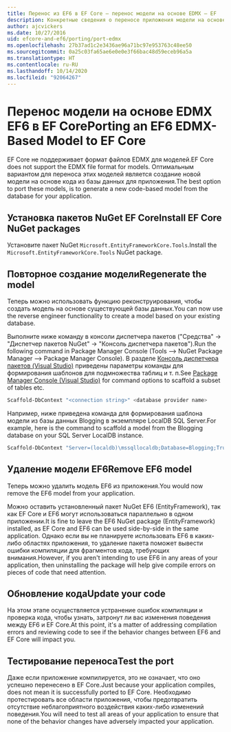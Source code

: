 ```yaml
---
title: Перенос из EF6 в EF Core — перенос модели на основе EDMX — EF
description: Конкретные сведения о переносе приложения модели на основе Entity Framework 6 EDMX в Entity Framework Core
author: ajcvickers
ms.date: 10/27/2016
uid: efcore-and-ef6/porting/port-edmx
ms.openlocfilehash: 27b37ad1c2e3436ae96a71bc97e953763c48ee50
ms.sourcegitcommit: 0a25c03fa65ae6e0e0e3f66bac48d59eceb96a5a
ms.translationtype: HT
ms.contentlocale: ru-RU
ms.lasthandoff: 10/14/2020
ms.locfileid: "92064267"
---
```

# <a name="porting-an-ef6-edmx-based-model-to-ef-core"></a><span data-ttu-id="67e4f-103">Перенос модели на основе EDMX EF6 в EF Core</span><span class="sxs-lookup"><span data-stu-id="67e4f-103">Porting an EF6 EDMX-Based Model to EF Core</span></span>

<span data-ttu-id="67e4f-104">EF Core не поддерживает формат файлов EDMX для моделей.</span><span class="sxs-lookup"><span data-stu-id="67e4f-104">EF Core does not support the EDMX file format for models.</span></span> <span data-ttu-id="67e4f-105">Оптимальным вариантом для переноса этих моделей является создание новой модели на основе кода из базы данных для приложения.</span><span class="sxs-lookup"><span data-stu-id="67e4f-105">The best option to port these models, is to generate a new code-based model from the database for your application.</span></span>

## <a name="install-ef-core-nuget-packages"></a><span data-ttu-id="67e4f-106">Установка пакетов NuGet EF Core</span><span class="sxs-lookup"><span data-stu-id="67e4f-106">Install EF Core NuGet packages</span></span>

<span data-ttu-id="67e4f-107">Установите пакет NuGet `Microsoft.EntityFrameworkCore.Tools`.</span><span class="sxs-lookup"><span data-stu-id="67e4f-107">Install the `Microsoft.EntityFrameworkCore.Tools` NuGet package.</span></span>

## <a name="regenerate-the-model"></a><span data-ttu-id="67e4f-108">Повторное создание модели</span><span class="sxs-lookup"><span data-stu-id="67e4f-108">Regenerate the model</span></span>

<span data-ttu-id="67e4f-109">Теперь можно использовать функцию реконструирования, чтобы создать модель на основе существующей базы данных.</span><span class="sxs-lookup"><span data-stu-id="67e4f-109">You can now use the reverse engineer functionality to create a model based on your existing database.</span></span>

<span data-ttu-id="67e4f-110">Выполните ниже команду в консоли диспетчера пакетов ("Средства" -> "Диспетчер пакетов NuGet" -> "Консоль диспетчера пакетов").</span><span class="sxs-lookup"><span data-stu-id="67e4f-110">Run the following command in Package Manager Console (Tools –> NuGet Package Manager –> Package Manager Console).</span></span> <span data-ttu-id="67e4f-111">В разделе [Консоль диспетчера пакетов (Visual Studio)](xref:core/miscellaneous/cli/powershell) приведены параметры команды для формирования шаблонов для подмножества таблиц и т. п.</span><span class="sxs-lookup"><span data-stu-id="67e4f-111">See [Package Manager Console (Visual Studio)](xref:core/miscellaneous/cli/powershell) for command options to scaffold a subset of tables etc.</span></span>

```powershell
Scaffold-DbContext "<connection string>" <database provider name>
```

<span data-ttu-id="67e4f-112">Например, ниже приведена команда для формирования шаблона модели из базы данных Blogging в экземпляре LocalDB SQL Server.</span><span class="sxs-lookup"><span data-stu-id="67e4f-112">For example, here is the command to scaffold a model from the Blogging database on your SQL Server LocalDB instance.</span></span>

```powershell
Scaffold-DbContext "Server=(localdb)\mssqllocaldb;Database=Blogging;Trusted_Connection=True;" Microsoft.EntityFrameworkCore.SqlServer
```

## <a name="remove-ef6-model"></a><span data-ttu-id="67e4f-113">Удаление модели EF6</span><span class="sxs-lookup"><span data-stu-id="67e4f-113">Remove EF6 model</span></span>

<span data-ttu-id="67e4f-114">Теперь можно удалить модель EF6 из приложения.</span><span class="sxs-lookup"><span data-stu-id="67e4f-114">You would now remove the EF6 model from your application.</span></span>

<span data-ttu-id="67e4f-115">Можно оставить установленный пакет NuGet EF6 (EntityFramework), так как EF Core и EF6 могут использоваться параллельно в одном приложении.</span><span class="sxs-lookup"><span data-stu-id="67e4f-115">It is fine to leave the EF6 NuGet package (EntityFramework) installed, as EF Core and EF6 can be used side-by-side in the same application.</span></span> <span data-ttu-id="67e4f-116">Однако если вы не планируете использовать EF6 в каких-либо областях приложения, то удаление пакета поможет вывести ошибки компиляции для фрагментов кода, требующих внимания.</span><span class="sxs-lookup"><span data-stu-id="67e4f-116">However, if you aren't intending to use EF6 in any areas of your application, then uninstalling the package will help give compile errors on pieces of code that need attention.</span></span>

## <a name="update-your-code"></a><span data-ttu-id="67e4f-117">Обновление кода</span><span class="sxs-lookup"><span data-stu-id="67e4f-117">Update your code</span></span>

<span data-ttu-id="67e4f-118">На этом этапе осуществляется устранение ошибок компиляции и проверка кода, чтобы узнать, затронут ли вас изменения поведения между EF6 и EF Core.</span><span class="sxs-lookup"><span data-stu-id="67e4f-118">At this point, it's a matter of addressing compilation errors and reviewing code to see if the behavior changes between EF6 and EF Core will impact you.</span></span>

## <a name="test-the-port"></a><span data-ttu-id="67e4f-119">Тестирование переноса</span><span class="sxs-lookup"><span data-stu-id="67e4f-119">Test the port</span></span>

<span data-ttu-id="67e4f-120">Даже если приложение компилируется, это не означает, что оно успешно перенесено в EF Core.</span><span class="sxs-lookup"><span data-stu-id="67e4f-120">Just because your application compiles, does not mean it is successfully ported to EF Core.</span></span> <span data-ttu-id="67e4f-121">Необходимо протестировать все области приложения, чтобы предотвратить отсутствие неблагоприятного воздействия каких-либо изменений поведения.</span><span class="sxs-lookup"><span data-stu-id="67e4f-121">You will need to test all areas of your application to ensure that none of the behavior changes have adversely impacted your application.</span></span>
